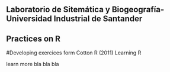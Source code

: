 ## Laboratorio de Sitemática y Biogeografía- Universidad Industrial de Santander

## Practices on R


#Developing exercices  form Cotton R (2011) Learning R 

learn more bla bla bla
